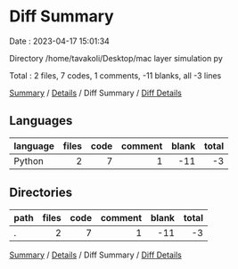 # Diff Summary

Date : 2023-04-17 15:01:34

Directory /home/tavakoli/Desktop/mac layer simulation py

Total : 2 files,  7 codes, 1 comments, -11 blanks, all -3 lines

[Summary](results.md) / [Details](details.md) / Diff Summary / [Diff Details](diff-details.md)

## Languages
| language | files | code | comment | blank | total |
| :--- | ---: | ---: | ---: | ---: | ---: |
| Python | 2 | 7 | 1 | -11 | -3 |

## Directories
| path | files | code | comment | blank | total |
| :--- | ---: | ---: | ---: | ---: | ---: |
| . | 2 | 7 | 1 | -11 | -3 |

[Summary](results.md) / [Details](details.md) / Diff Summary / [Diff Details](diff-details.md)